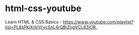 # html-css-youtube
Learn HTML & CSS Basics - https://www.youtube.com/playlist?list=PL8sPkjXnVVrycSnL4rQBiZngVCL83iOR_
